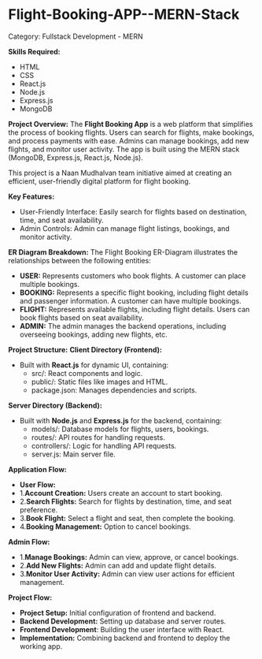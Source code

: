 # Flight-Booking-APP--MERN-Stack
Category: Fullstack Development - MERN

**Skills Required:**
- HTML
- CSS
- React.js
- Node.js
- Express.js
- MongoDB

**Project Overview:**
The **Flight Booking App** is a web platform that simplifies the process of booking flights. Users can search for flights, make bookings, and process payments with ease. Admins can manage bookings, add new flights, and monitor user activity. The app is built using the MERN stack (MongoDB, Express.js, React.js, Node.js).

This project is a Naan Mudhalvan team initiative aimed at creating an efficient, user-friendly digital platform for flight booking.

**Key Features:**
- User-Friendly Interface: Easily search for flights based on destination, time, and seat availability.
- Admin Controls: Admin can manage flight listings, bookings, and monitor activity.

**ER Diagram Breakdown:**
The Flight Booking ER-Diagram illustrates the relationships between the following entities:

- **USER:** Represents customers who book flights. A customer can place multiple bookings.
- **BOOKING:** Represents a specific flight booking, including flight details and passenger information. A customer can have multiple bookings.
- **FLIGHT:** Represents available flights, including flight details. Users can book flights based on seat availability.
- **ADMIN:** The admin manages the backend operations, including overseeing bookings, adding new flights, etc.

**Project Structure:**
**Client Directory (Frontend):**
- Built with **React.js** for dynamic UI, containing:
  - src/: React components and logic.
  - public/: Static files like images and HTML.
  - package.json: Manages dependencies and scripts.
    
**Server Directory (Backend):**
- Built with **Node.js** and **Express.js** for the backend, containing:
  - models/: Database models for flights, users, bookings.
  - routes/: API routes for handling requests.
  - controllers/: Logic for handling API requests.
  - server.js: Main server file.
    
**Application Flow:**
- **User Flow:**
-   1.**Account Creation:** Users create an account to start booking.
-   2.**Search Flights:** Search for flights by destination, time, and seat preference.
-   3.**Book Flight:** Select a flight and seat, then complete the booking.
-   4.**Booking Management:** Option to cancel bookings.
  
**Admin Flow:**
-   1.**Manage Bookings:** Admin can view, approve, or cancel bookings.
-   2.**Add New Flights:** Admin can add and update flight details.
-   3.**Monitor User Activity:** Admin can view user actions for efficient management.
  
**Project Flow:**
- **Project Setup:** Initial configuration of frontend and backend.
- **Backend Development:** Setting up database and server routes.
- **Frontend Development**: Building the user interface with React.
- **Implementation:** Combining backend and frontend to deploy the working app.
